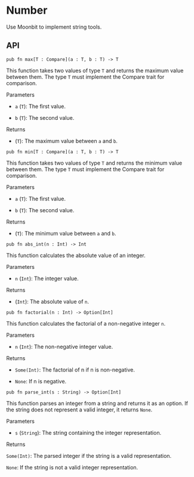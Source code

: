 # Number
Use Moonbit to implement string tools.
## API
```
pub fn max[T : Compare](a : T, b : T) -> T
```
This function takes two values of type `T` and returns the maximum value between them. The type `T` must implement the Compare trait for comparison.

Parameters

- `a` (`T`): The first value.

- `b` (`T`): The second value.

Returns

- (`T`): The maximum value between `a` and `b`.
```
pub fn min[T : Compare](a : T, b : T) -> T
```
This function takes two values of type `T` and returns the minimum value between them. The type `T` must implement the Compare trait for comparison.

Parameters

- `a` (`T`): The first value.

- `b` (`T`): The second value.

Returns

- (`T`): The minimum value between `a` and `b`.
```
pub fn abs_int(n : Int) -> Int
```
This function calculates the absolute value of an integer.

Parameters

- `n` (`Int`): The integer value.

Returns

- (`Int`): The absolute value of `n`.

```
pub fn factorial(n : Int) -> Option[Int]
```
This function calculates the factorial of a non-negative integer `n`.

Parameters

- `n` (`Int`): The non-negative integer value.

Returns

- `Some(Int)`: The factorial of n if n is non-negative.

- `None`: If n is negative.
```
pub fn parse_int(s : String) -> Option[Int]
```
This function parses an integer from a string and returns it as an option. If the string does not represent a valid integer, it returns `None`.

Parameters

- `s` (`String`): The string containing the integer representation.

Returns

`Some(Int)`: The parsed integer if the string is a valid representation.

`None`: If the string is not a valid integer representation.